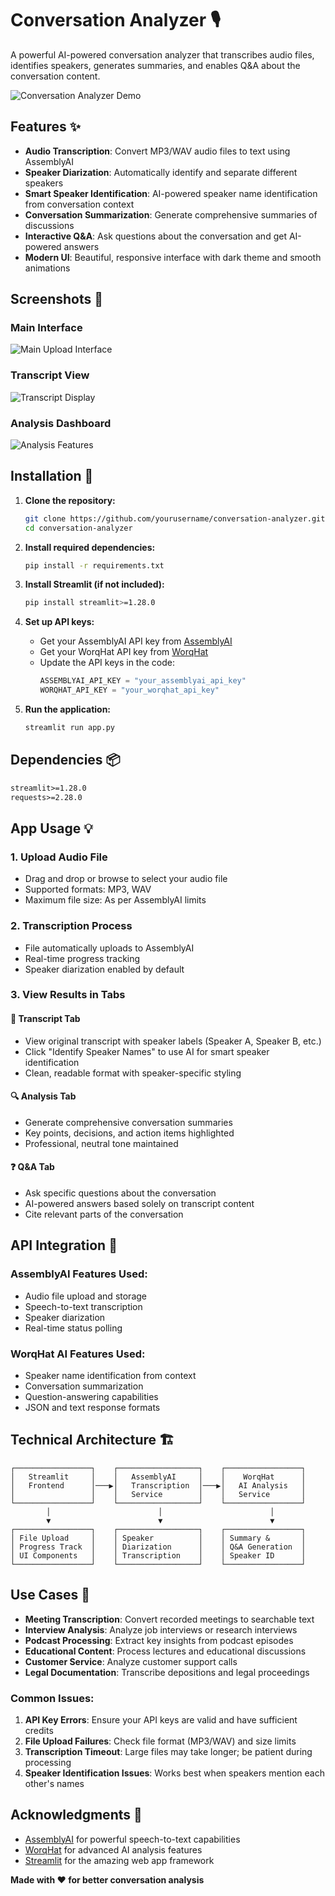 # Conversation Analyzer 🎙️

A powerful AI-powered conversation analyzer that transcribes audio files, identifies speakers, generates summaries, and enables Q&A about the conversation content.

![Conversation Analyzer Demo](https://via.placeholder.com/800x400/007bff/ffffff?text=Conversation+Analyzer+Interface)

## Features ✨

- **Audio Transcription**: Convert MP3/WAV audio files to text using AssemblyAI
- **Speaker Diarization**: Automatically identify and separate different speakers
- **Smart Speaker Identification**: AI-powered speaker name identification from conversation context
- **Conversation Summarization**: Generate comprehensive summaries of discussions
- **Interactive Q&A**: Ask questions about the conversation and get AI-powered answers
- **Modern UI**: Beautiful, responsive interface with dark theme and smooth animations

## Screenshots 📸

### Main Interface
![Main Upload Interface](https://via.placeholder.com/600x300/1f1f1f/ffffff?text=Upload+Audio+Interface)

### Transcript View
![Transcript Display](https://via.placeholder.com/600x300/f8f9fa/000000?text=Transcript+with+Speaker+Labels)

### Analysis Dashboard
![Analysis Features](https://via.placeholder.com/600x300/007bff/ffffff?text=Summary+and+QA+Features)

## Installation 🚀

1. **Clone the repository:**
   ```bash
   git clone https://github.com/yourusername/conversation-analyzer.git
   cd conversation-analyzer
   ```

2. **Install required dependencies:**
   ```bash
   pip install -r requirements.txt
   ```

3. **Install Streamlit (if not included):**
   ```bash
   pip install streamlit>=1.28.0
   ```

4. **Set up API keys:**
   - Get your AssemblyAI API key from [AssemblyAI](https://www.assemblyai.com/)
   - Get your WorqHat API key from [WorqHat](https://worqhat.com/)
   - Update the API keys in the code:
     ```python
     ASSEMBLYAI_API_KEY = "your_assemblyai_api_key"
     WORQHAT_API_KEY = "your_worqhat_api_key"
     ```

5. **Run the application:**
   ```bash
   streamlit run app.py
   ```

## Dependencies 📦

```txt
streamlit>=1.28.0
requests>=2.28.0
```

## App Usage 💡

### 1. Upload Audio File
- Drag and drop or browse to select your audio file
- Supported formats: MP3, WAV
- Maximum file size: As per AssemblyAI limits

### 2. Transcription Process
- File automatically uploads to AssemblyAI
- Real-time progress tracking
- Speaker diarization enabled by default

### 3. View Results in Tabs

#### 📝 **Transcript Tab**
- View original transcript with speaker labels (Speaker A, Speaker B, etc.)
- Click "Identify Speaker Names" to use AI for smart speaker identification
- Clean, readable format with speaker-specific styling

#### 🔍 **Analysis Tab**
- Generate comprehensive conversation summaries
- Key points, decisions, and action items highlighted
- Professional, neutral tone maintained

#### ❓ **Q&A Tab**
- Ask specific questions about the conversation
- AI-powered answers based solely on transcript content
- Cite relevant parts of the conversation

## API Integration 🔌

### AssemblyAI Features Used:
- Audio file upload and storage
- Speech-to-text transcription
- Speaker diarization
- Real-time status polling

### WorqHat AI Features Used:
- Speaker name identification from context
- Conversation summarization
- Question-answering capabilities
- JSON and text response formats

## Technical Architecture 🏗️

```
┌─────────────────┐    ┌──────────────────┐    ┌─────────────────┐
│   Streamlit     │    │   AssemblyAI     │    │    WorqHat      │
│   Frontend      │───▶│   Transcription  │───▶│   AI Analysis   │
│                 │    │   Service        │    │   Service       │
└─────────────────┘    └──────────────────┘    └─────────────────┘
        │                        │                        │
        ▼                        ▼                        ▼
┌─────────────────┐    ┌──────────────────┐    ┌─────────────────┐
│ File Upload     │    │ Speaker          │    │ Summary &       │
│ Progress Track  │    │ Diarization      │    │ Q&A Generation  │
│ UI Components   │    │ Transcription    │    │ Speaker ID      │
└─────────────────┘    └──────────────────┘    └─────────────────┘
```

## Use Cases 🎯

- **Meeting Transcription**: Convert recorded meetings to searchable text
- **Interview Analysis**: Analyze job interviews or research interviews
- **Podcast Processing**: Extract key insights from podcast episodes
- **Educational Content**: Process lectures and educational discussions
- **Customer Service**: Analyze customer support calls
- **Legal Documentation**: Transcribe depositions and legal proceedings

### Common Issues:

1. **API Key Errors**: Ensure your API keys are valid and have sufficient credits
2. **File Upload Failures**: Check file format (MP3/WAV) and size limits
3. **Transcription Timeout**: Large files may take longer; be patient during processing
4. **Speaker Identification Issues**: Works best when speakers mention each other's names

## Acknowledgments 🙏

- [AssemblyAI](https://www.assemblyai.com/) for powerful speech-to-text capabilities
- [WorqHat](https://worqhat.com/) for advanced AI analysis features  
- [Streamlit](https://streamlit.io/) for the amazing web app framework

**Made with ❤️ for better conversation analysis**